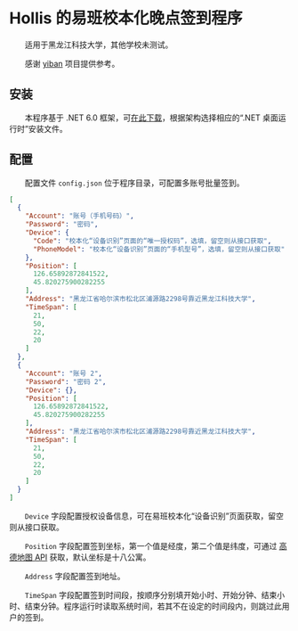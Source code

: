 # Hollis 的易班校本化晚点签到程序

&emsp;&emsp;适用于黑龙江科技大学，其他学校未测试。

&emsp;&emsp;感谢 [yiban](https://github.com/Sricor/yiban) 项目提供参考。

## 安装

&emsp;&emsp;本程序基于 .NET 6.0 框架，可[在此下载](https://dotnet.microsoft.com/zh-cn/download/dotnet/6.0)，根据架构选择相应的“.NET 桌面运行时”安装文件。

## 配置

&emsp;&emsp;配置文件 `config.json` 位于程序目录，可配置多账号批量签到。

``` JSON
[
  {
    "Account": "账号（手机号码）",
    "Password": "密码",
    "Device": {
      "Code": "校本化“设备识别”页面的“唯一授权码”，选填，留空则从接口获取",
      "PhoneModel": "校本化“设备识别”页面的“手机型号”，选填，留空则从接口获取"
    },
    "Position": [
      126.65892872841522,
      45.820275900282255
    ],
    "Address": "黑龙江省哈尔滨市松北区浦源路2298号靠近黑龙江科技大学",
    "TimeSpan": [
      21,
      50,
      22,
      20
    ]
  },
  {
    "Account": "账号 2",
    "Password": "密码 2",
    "Device": {},
    "Position": [
      126.65892872841522,
      45.820275900282255
    ],
    "Address": "黑龙江省哈尔滨市松北区浦源路2298号靠近黑龙江科技大学",
    "TimeSpan": [
      21,
      50,
      22,
      20
    ]
  }
]
```

&emsp;&emsp;`Device` 字段配置授权设备信息，可在易班校本化“设备识别”页面获取，留空则从接口获取。

&emsp;&emsp;`Position` 字段配置签到坐标，第一个值是经度，第二个值是纬度，可通过 [高德地图 API](https://lbs.amap.com/tools/picker) 获取，默认坐标是十八公寓。

&emsp;&emsp;`Address` 字段配置签到地址。

&emsp;&emsp;`TimeSpan` 字段配置签到时间段，按顺序分别填开始小时、开始分钟、结束小时、结束分钟。程序运行时读取系统时间，若其不在设定的时间段内，则跳过此用户的签到。
